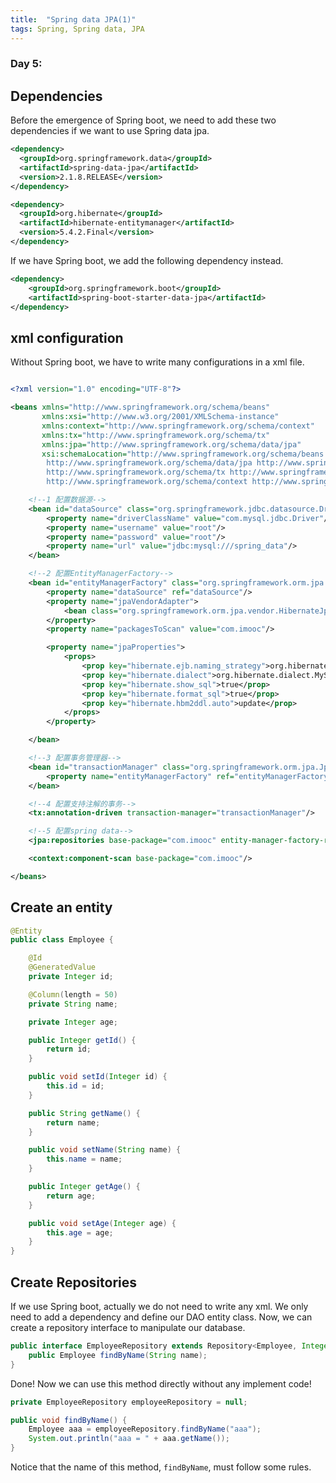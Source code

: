 ```yaml
---
title:  "Spring data JPA(1)"
tags: Spring, Spring data, JPA
---
```


### Day 5: 


## Dependencies

Before the emergence of Spring boot, we need to add these two dependencies if we want to use Spring data jpa.
```xml
<dependency>
  <groupId>org.springframework.data</groupId>
  <artifactId>spring-data-jpa</artifactId>
  <version>2.1.8.RELEASE</version>
</dependency>

<dependency>
  <groupId>org.hibernate</groupId>
  <artifactId>hibernate-entitymanager</artifactId>
  <version>5.4.2.Final</version>
</dependency>
```

If we have Spring boot, we add the following dependency instead.

```xml
<dependency>
    <groupId>org.springframework.boot</groupId>
    <artifactId>spring-boot-starter-data-jpa</artifactId>
</dependency>
```

## xml configuration

Without Spring boot, we have to write many configurations in a xml file.

```xml

<?xml version="1.0" encoding="UTF-8"?>

<beans xmlns="http://www.springframework.org/schema/beans"
       xmlns:xsi="http://www.w3.org/2001/XMLSchema-instance"
       xmlns:context="http://www.springframework.org/schema/context"
       xmlns:tx="http://www.springframework.org/schema/tx"
       xmlns:jpa="http://www.springframework.org/schema/data/jpa"
       xsi:schemaLocation="http://www.springframework.org/schema/beans http://www.springframework.org/schema/beans/spring-beans.xsd
		http://www.springframework.org/schema/data/jpa http://www.springframework.org/schema/data/jpa/spring-jpa-1.3.xsd
		http://www.springframework.org/schema/tx http://www.springframework.org/schema/tx/spring-tx-4.0.xsd
		http://www.springframework.org/schema/context http://www.springframework.org/schema/context/spring-context-4.0.xsd">

    <!--1 配置数据源-->
    <bean id="dataSource" class="org.springframework.jdbc.datasource.DriverManagerDataSource">
        <property name="driverClassName" value="com.mysql.jdbc.Driver"/>
        <property name="username" value="root"/>
        <property name="password" value="root"/>
        <property name="url" value="jdbc:mysql:///spring_data"/>
    </bean>

    <!--2 配置EntityManagerFactory-->
    <bean id="entityManagerFactory" class="org.springframework.orm.jpa.LocalContainerEntityManagerFactoryBean">
        <property name="dataSource" ref="dataSource"/>
        <property name="jpaVendorAdapter">
            <bean class="org.springframework.orm.jpa.vendor.HibernateJpaVendorAdapter"/>
        </property>
        <property name="packagesToScan" value="com.imooc"/>

        <property name="jpaProperties">
            <props>
                <prop key="hibernate.ejb.naming_strategy">org.hibernate.cfg.ImprovedNamingStrategy</prop>
                <prop key="hibernate.dialect">org.hibernate.dialect.MySQL5InnoDBDialect</prop>
                <prop key="hibernate.show_sql">true</prop>
                <prop key="hibernate.format_sql">true</prop>
                <prop key="hibernate.hbm2ddl.auto">update</prop>
            </props>
        </property>

    </bean>

    <!--3 配置事务管理器-->
    <bean id="transactionManager" class="org.springframework.orm.jpa.JpaTransactionManager">
        <property name="entityManagerFactory" ref="entityManagerFactory"/>
    </bean>

    <!--4 配置支持注解的事务-->
    <tx:annotation-driven transaction-manager="transactionManager"/>

    <!--5 配置spring data-->
    <jpa:repositories base-package="com.imooc" entity-manager-factory-ref="entityManagerFactory"/>

    <context:component-scan base-package="com.imooc"/>

</beans>

```

## Create an entity

```java
@Entity
public class Employee {

    @Id
    @GeneratedValue
    private Integer id;

    @Column(length = 50)
    private String name;

    private Integer age;

    public Integer getId() {
        return id;
    }

    public void setId(Integer id) {
        this.id = id;
    }

    public String getName() {
        return name;
    }

    public void setName(String name) {
        this.name = name;
    }

    public Integer getAge() {
        return age;
    }

    public void setAge(Integer age) {
        this.age = age;
    }
}
```

## Create Repositories

If we use Spring boot, actually we do not need to write any xml. We only need to add a dependency and define our DAO 
entity class. Now, we can create a repository interface to manipulate our database.

```java
public interface EmployeeRepository extends Repository<Employee, Integer> {
    public Employee findByName(String name);
}
```

Done! Now we can use this method directly without any implement code!

```java
private EmployeeRepository employeeRepository = null;

public void findByName() {
    Employee aaa = employeeRepository.findByName("aaa");
    System.out.println("aaa = " + aaa.getName());
}
```

Notice that the name of this method, `findByName`, must follow some rules.

























